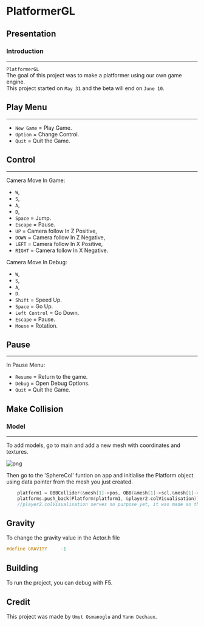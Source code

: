 # PlatformerGL

## Presentation


### Introduction
-----------
`PlatformerGL`<br>
The goal of this project was to make a platformer using our own game engine.<br>
This project started on `May 31` and the beta will end on `June 10`. <br>

## Play Menu
-----------

- `New Game` = Play Game.<br>
- `Option` = Change Control.<br>
- `Quit` =  Quit the Game.<br>

## Control
-----------
Camera Move In Game: <br>
- `W`,  
- `S`,  
- `A`, 
- `D`,
- `Space` = Jump.<br>
- `Escape` = Pause.<br>
- `UP` = Camera follow In Z Positive,
- `DOWN` = Camera follow In Z Negative,
- `LEFT` = Camera follow In X Positive,
- `RIGHT` = Camera follow In X Negative.

Camera Move In Debug: <br>
- `W`,  
- `S`,  
- `A`, 
- `D`. 
- `Shift` = Speed Up.<br>
- `Space` = Go Up.<br>
- `Left Control` = Go Down.<br>
- `Escape` = Pause.<br>
- `Mouse` = Rotation.<br>

## Pause
-----------
In Pause Menu:
- `Resume` = Return to the game.<br>
- `Debug` = Open Debug Options.<br>
- `Quit` = Quit the Game.<br>

## Make Collision

### Model
-----------
To add models, go to main and add a new mesh with coordinates and textures.<br>


![png](PlatformerGL/OpenGL/Assets/4.PNG)

Then go to the 'SphereCol' funtion on app and initialise the Platform object using data pointer from the mesh you just created.

```cpp
	platform1 = OBBCollider(&mesh[1]->pos, OBB(&mesh[1]->scl,&mesh[1]->rot));
	platforms.push_back(Platform(platform1, &player2.colVisualisation));
    //player2.colVisualisation serves no purpose yet, it was made so that the platform could have different model
```
## Gravity
To change the gravity value in the Actor.h file

```cpp
#define GRAVITY     -1
```

## Building

To run the project, you can debug with F5.

## Credit

This project was made by `Umut Osmanoglu` and `Yann Dechaux`.

